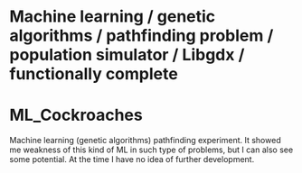 # Machine learning / genetic algorithms / pathfinding problem / population simulator / Libgdx / functionally complete

# ML_Cockroaches

Machine learning (genetic algorithms) pathfinding experiment. It showed me weakness of this kind of ML in such type of problems, but I can also see some potential. At the time I have no idea of further development.
